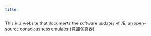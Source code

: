 ```yaml
---
title:
---
```


This is a website that documents the software updates of [Æ, an open-source consciousness emulator (意識仿真器)](https://archy.build).
